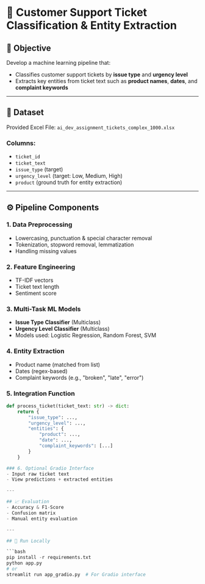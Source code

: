 # 📩 Customer Support Ticket Classification & Entity Extraction

## 🎯 Objective
Develop a machine learning pipeline that:
- Classifies customer support tickets by **issue type** and **urgency level**
- Extracts key entities from ticket text such as **product names**, **dates**, and **complaint keywords**

---

## 📁 Dataset
Provided Excel File: `ai_dev_assignment_tickets_complex_1000.xlsx`

### Columns:
- `ticket_id`
- `ticket_text`
- `issue_type` (target)
- `urgency_level` (target: Low, Medium, High)
- `product` (ground truth for entity extraction)

---

## ⚙️ Pipeline Components

### 1. Data Preprocessing
- Lowercasing, punctuation & special character removal
- Tokenization, stopword removal, lemmatization
- Handling missing values

### 2. Feature Engineering
- TF-IDF vectors
- Ticket text length
- Sentiment score

### 3. Multi-Task ML Models
- **Issue Type Classifier** (Multiclass)
- **Urgency Level Classifier** (Multiclass)
- Models used: Logistic Regression, Random Forest, SVM

### 4. Entity Extraction
- Product name (matched from list)
- Dates (regex-based)
- Complaint keywords (e.g., "broken", "late", "error")

### 5. Integration Function
```python
def process_ticket(ticket_text: str) -> dict:
    return {
        "issue_type": ...,
        "urgency_level": ...,
        "entities": {
            "product": ...,
            "date": ...,
            "complaint_keywords": [...]
        }
    }

### 6. Optional Gradio Interface
- Input raw ticket text
- View predictions + extracted entities

---

## 📈 Evaluation
- Accuracy & F1-Score
- Confusion matrix
- Manual entity evaluation

---

## 🚀 Run Locally

```bash
pip install -r requirements.txt
python app.py
# or
streamlit run app_gradio.py  # For Gradio interface
